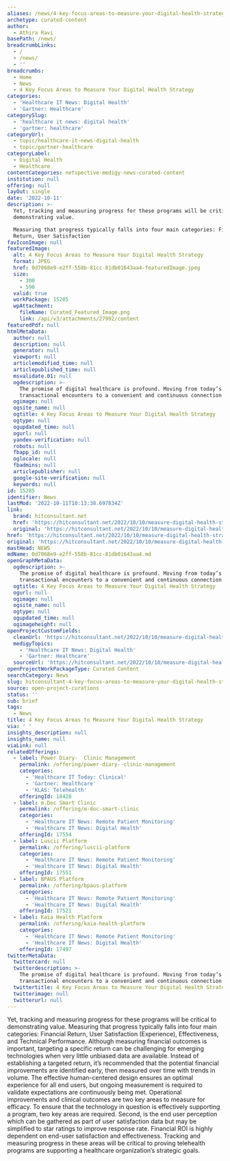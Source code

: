 ```yaml
---
aliases: /news/4-key-focus-areas-to-measure-your-digital-health-strategy
archetype: curated-content
author:
  - Athira Ravi
basePath: /news/
breadcrumbLinks:
  - /
  - /news/
  - ''
breadcrumbs:
  - Home
  - News
  - 4 Key Focus Areas to Measure Your Digital Health Strategy
categories:
  - 'Healthcare IT News: Digital Health'
  - 'Gartner: Healthcare'
categorySlug:
  - 'healthcare it news: digital health'
  - 'gartner: healthcare'
categoryUrl:
  - topic/healthcare-it-news-digital-health
  - topic/gartner-healthcare
categoryLabel:
  - Digital Health
  - Healthcare
contentCategories: netspective-medigy-news-curated-content
institution: null
offering: null
layOut: single
date: '2022-10-11'
description: >-
  Yet, tracking and measuring progress for these programs will be critical to
  demonstrating value.

  Measuring that progress typically falls into four main categories: Financial
  Return, User Satisfaction 
favIconImage: null
featuredImage:
  alt: 4 Key Focus Areas to Measure Your Digital Health Strategy
  format: JPEG
  href: 0d7068e9-e2ff-558b-81cc-81db01643aa4-featuredImage.jpeg
  size:
    - 300
    - 590
  valid: true
  workPackage: 15285
  wpAttachment:
    fileName: Curated_Featured_Image.png
    link: /api/v3/attachments/27992/content
featuredPdf: null
htmlMetaData:
  author: null
  description: null
  generator: null
  viewport: null
  articlemodified_time: null
  articlepublished_time: null
  msvalidate.01: null
  ogdescription: >-
    The promise of digital healthcare is profound. Moving from today’s
    transactional encounters to a convenient and continuous connection...
  ogimage: null
  ogsite_name: null
  ogtitle: 4 Key Focus Areas to Measure Your Digital Health Strategy
  ogtype: null
  ogupdated_time: null
  ogurl: null
  yandex-verification: null
  robots: null
  fbapp_id: null
  oglocale: null
  fbadmins: null
  articlepublisher: null
  google-site-verification: null
  keywords: null
id: 15285
identifier: News
lastMod: '2022-10-11T10:13:38.697834Z'
link:
  brand: hitconsultant.net
  href: 'https://hitconsultant.net/2022/10/10/measure-digital-health-strategy/'
  original: 'https://hitconsultant.net/2022/10/10/measure-digital-health-strategy/'
href: 'https://hitconsultant.net/2022/10/10/measure-digital-health-strategy/'
original: 'https://hitconsultant.net/2022/10/10/measure-digital-health-strategy/'
mastHead: NEWS
mdName: 0d7068e9-e2ff-558b-81cc-81db01643aa4.md
openGraphMetaData:
  ogdescription: >-
    The promise of digital healthcare is profound. Moving from today’s
    transactional encounters to a convenient and continuous connection...
  ogtitle: 4 Key Focus Areas to Measure Your Digital Health Strategy
  ogurl: null
  ogimage: null
  ogsite_name: null
  ogtype: null
  ogupdated_time: null
  ogimageheight: null
openProjectCustomFields:
  cleanUrl: 'https://hitconsultant.net/2022/10/10/measure-digital-health-strategy/'
  medigyTopics:
    - 'Healthcare IT News: Digital Health'
    - 'Gartner: Healthcare'
  sourceUrl: 'https://hitconsultant.net/2022/10/10/measure-digital-health-strategy/'
openProjectWorkPackageType: Curated Content
searchCategory: News
slug: hitconsultant-4-key-focus-areas-to-measure-your-digital-health-strategy
source: open-project-curations
status: ''
sub: brief
tags:
  - News
title: 4 Key Focus Areas to Measure Your Digital Health Strategy
via: ' '
insights_description: null
insights_name: null
viaLink: null
relatedOfferings:
  - label: Power Diary-  Clinic Management
    permalink: /offering/power-diary--clinic-management
    categories:
      - 'Healthcare IT Today: Clinical'
      - 'Gartner: Healthcare'
      - 'KLAS: Telehealth'
    offeringId: 18428
  - label: m.Doc Smart Clinic
    permalink: /offering/m-doc-smart-clinic
    categories:
      - 'Healthcare IT News: Remote Patient Monitoring'
      - 'Healthcare IT News: Digital Health'
    offeringId: 17554
  - label: Luscii Platform
    permalink: /offering/luscii-platform
    categories:
      - 'Healthcare IT News: Remote Patient Monitoring'
      - 'Healthcare IT News: Digital Health'
    offeringId: 17551
  - label: BPAUS Platform
    permalink: /offering/bpaus-platform
    categories:
      - 'Healthcare IT News: Remote Patient Monitoring'
      - 'Healthcare IT News: Digital Health'
    offeringId: 17521
  - label: Kaia Health Platform
    permalink: /offering/kaia-health-platform
    categories:
      - 'Healthcare IT News: Remote Patient Monitoring'
      - 'Healthcare IT News: Digital Health'
    offeringId: 17497
twitterMetaData:
  twittercard: null
  twitterdescription: >-
    The promise of digital healthcare is profound. Moving from today’s
    transactional encounters to a convenient and continuous connection...
  twittertitle: 4 Key Focus Areas to Measure Your Digital Health Strategy
  twitterimage: null
  twitterurl: null
---
```

<p>Yet, tracking and measuring progress for these programs will be critical to demonstrating value.
Measuring that progress typically falls into four main categories: Financial Return, User Satisfaction (Experience), Effectiveness, and Technical Performance. Although measuring financial outcomes is important, targeting a specific return can be challenging for emerging technologies when very little unbiased data are available.
Instead of establishing a targeted return, it’s recommended that the potential financial improvements are identified early, then measured over time with trends in volume.
The effective human-centered design ensures an optimal experience for all end users, but ongoing measurement is required to validate expectations are continuously being met.
Operational improvements and clinical outcomes are two key areas to measure for efficacy.
To ensure that the technology in question is effectively supporting a program, two key areas are required.
Second, is the end user perception which can be gathered as part of user satisfaction data but may be simplified to star ratings to improve response rate.
Financial ROI is highly dependent on end-user satisfaction and effectiveness.
Tracking and measuring progress in these areas will be critical to proving telehealth programs are supporting a healthcare organization’s strategic goals.</p>